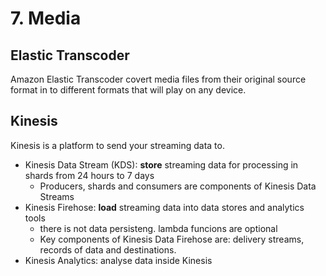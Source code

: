 # 7. Media

## Elastic Transcoder 

Amazon Elastic Transcoder covert media files from their original source format in to different formats that will play on any device.

## Kinesis

Kinesis is a platform to send your streaming data to.

* Kinesis Data Stream (KDS): **store** streaming data for processing in shards from 24 hours to 7 days
    * Producers, shards and consumers are components of Kinesis Data Streams
* Kinesis Firehose: **load** streaming data into data stores and analytics tools
    * there is not data persisteng. lambda funcions are optional 
    * Key components of Kinesis Data Firehose are: delivery streams, records of data and destinations.
* Kinesis Analytics: analyse data inside Kinesis